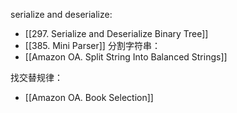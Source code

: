 serialize and deserialize:
- [[297. Serialize and Deserialize Binary Tree]]
 - [[385. Mini Parser]]
分割字符串：
- [[Amazon OA.  Split String Into Balanced Strings]]

找交替规律：
- [[Amazon OA. Book Selection]]